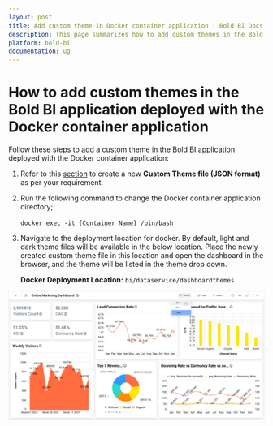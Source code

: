 ```yaml
---
layout: post
title: Add custom theme in Docker container application | Bold BI Docs
description: This page summarizes how to add custom themes in the Bold BI application deployed with the Docker container by creating a new Custom Theme file in JSON format. 
platform: bold-bi
documentation: ug
---
```


# How to add custom themes in the Bold BI application deployed with the Docker container application

Follow these steps to add a custom theme in the Bold BI application deployed with the Docker container application:

1.	Refer to this [section](/working-with-dashboards/dashboard-theme/#how-to-create-and-apply-a-new-custom-theme) to create a new **Custom Theme file (JSON format)** as per your requirement.

2.	Run the following command to change the Docker container application directory;

    `docker exec -it {Container Name} /bin/bash`

3.	Navigate to the deployment location for docker. By default, light and dark theme files will be available in the below location. Place the newly created custom theme file in this location and open the dashboard in the browser, and the theme will be listed in the theme drop down.

    **Docker Deployment Location:** `bi/dataservice/dashboardthemes`

![Applying custom theme](/static/assets/faq/images/applying-custom-theme.png)